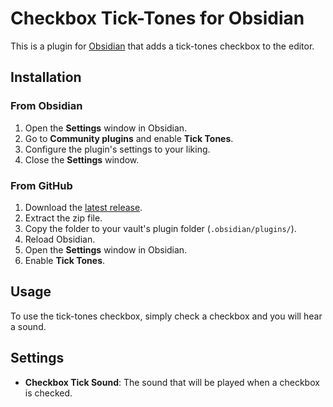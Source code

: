 # Checkbox Tick-Tones for Obsidian

This is a plugin for [Obsidian](https://obsidian.md/) that adds a tick-tones checkbox to the editor.

## Installation

### From Obsidian

1. Open the **Settings** window in Obsidian.
2. Go to **Community plugins** and enable **Tick Tones**.
3. Configure the plugin's settings to your liking.
4. Close the **Settings** window.

### From GitHub

1. Download the [latest release](https://codeberg.org/DontBlameMe/Tick-Tones/releases/latest).
2. Extract the zip file.
3. Copy the folder to your vault's plugin folder (`.obsidian/plugins/`).
4. Reload Obsidian.
5. Open the **Settings** window in Obsidian.
6. Enable **Tick Tones**.

## Usage

To use the tick-tones checkbox, simply check a checkbox and you will hear a sound.

## Settings

- **Checkbox Tick Sound**: The sound that will be played when a checkbox is checked.
